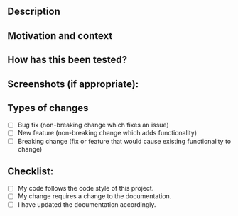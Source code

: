 <!--
Provide a general summary of your changes in the Title above.

We welcome pull requests for bug fixes and minor improvements, but please note
that major changes must be approved and planned.

To suggest new features or major changes, please visit our Petitions website at:
https://petitions.classicpress.net/

For more details about our governance and change planning process, see:
https://www.classicpress.net/democracy/

Please find guidelines on how to contribute to this project in our [CONTRIBUTING.md](../CONTRIBUTING.md)
-->

## Description
<!--
Describe your changes in detail.
-->

## Motivation and context
<!--
Why is this change required? What problem does it solve?

If it fixes an open issue, please link to the issue here.
-->

## How has this been tested?
<!--
Please describe in detail how you tested your changes. If you have challenges writing tests, please consult the document linked. https://make.wordpress.org/core/handbook/testing/automated-testing/phpunit/ or reach the community on [slack](https://join.slack.com/t/classicpress/shared_invite/enQtNDIwNjY2OTg1MjAxLWJiM2U2NmY3ZjFlZjQ4Zjk2OGI4ZTg3NzY1ZTU3NzI3OTRjMTU0YzAzOWUyZmZlODgyOWE1YTViYjcwY2Y5YzI)

Include details of your testing environment, and the tests you ran to see how
your change affects other areas of the code, etc.

Please include unit tests with new or changed code, if applicable.
-->

## Screenshots (if appropriate):

## Types of changes
<!--
What types of changes does your code introduce? Put an `x` in all the boxes
that apply:
-->
- [ ] Bug fix (non-breaking change which fixes an issue)
- [ ] New feature (non-breaking change which adds functionality)
- [ ] Breaking change (fix or feature that would cause existing functionality to change)

## Checklist:
<!--
Go over all the following points, and put an `x` in all the boxes that apply.
If you're unsure about any of these, don't hesitate to ask. We're here to help!
-->
- [ ] My code follows the code style of this project.
- [ ] My change requires a change to the documentation.
- [ ] I have updated the documentation accordingly.
